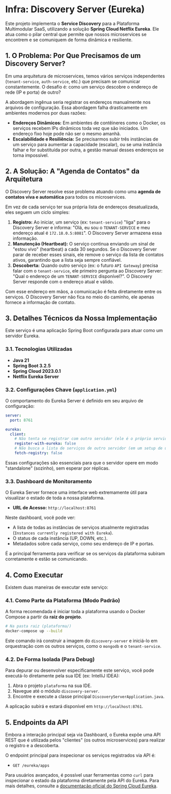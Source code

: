 # Infra: Discovery Server (Eureka)

Este projeto implementa o **Service Discovery** para a Plataforma Multimodular SaaS, utilizando a solução **Spring Cloud Netflix Eureka**. Ele atua como o pilar central que permite que nossos microservices se encontrem e se comuniquem de forma dinâmica e resiliente.

## 1\. O Problema: Por Que Precisamos de um Discovery Server?

Em uma arquitetura de microservices, temos vários serviços independentes (`tenant-service`, `auth-service`, etc.) que precisam se comunicar constantemente. O desafio é: como um serviço descobre o endereço de rede (IP e porta) de outro?

A abordagem ingênua seria registrar os endereços manualmente nos arquivos de configuração. Essa abordagem falha drasticamente em ambientes modernos por duas razões:

* **Endereços Dinâmicos:** Em ambientes de contêineres como o Docker, os serviços recebem IPs dinâmicos toda vez que são iniciados. Um endereço fixo hoje pode não ser o mesmo amanhã.
* **Escalabilidade e Resiliência:** Se precisarmos subir três instâncias de um serviço para aumentar a capacidade (escalar), ou se uma instância falhar e for substituída por outra, a gestão manual desses endereços se torna impossível.

## 2\. A Solução: A "Agenda de Contatos" da Arquitetura

O Discovery Server resolve esse problema atuando como uma **agenda de contatos viva e automática** para todos os microservices.

Em vez de cada serviço ter sua própria lista de endereços desatualizada, eles seguem um ciclo simples:

1.  **Registro:** Ao iniciar, um serviço (ex: `tenant-service`) "liga" para o Discovery Server e informa: "Olá, eu sou o `TENANT-SERVICE` e meu endereço atual é `172.18.0.5:8081`". O Discovery Server armazena essa informação.
2.  **Manutenção (Heartbeat):** O serviço continua enviando um sinal de "estou vivo" (heartbeat) a cada 30 segundos. Se o Discovery Server parar de receber esses sinais, ele remove o serviço da lista de contatos ativos, garantindo que a lista seja sempre confiável.
3.  **Descoberta:** Quando outro serviço (ex: o futuro `API Gateway`) precisa falar com o `tenant-service`, ele primeiro pergunta ao Discovery Server: "Qual o endereço de um `TENANT-SERVICE` disponível?". O Discovery Server responde com o endereço atual e válido.

Com esse endereço em mãos, a comunicação é feita diretamente entre os serviços. O Discovery Server não fica no meio do caminho, ele apenas fornece a informação de contato.

## 3\. Detalhes Técnicos da Nossa Implementação

Este serviço é uma aplicação Spring Boot configurada para atuar como um servidor Eureka.

### 3.1. Tecnologias Utilizadas

* **Java 21**
* **Spring Boot 3.2.5**
* **Spring Cloud 2023.0.1**
* **Netflix Eureka Server**

### 3.2. Configurações Chave (`application.yml`)

O comportamento do Eureka Server é definido em seu arquivo de configuração:

```yaml
server:
  port: 8761

eureka:
  client:
    # Não tenta se registrar com outro servidor (ele é o próprio servidor).
    register-with-eureka: false
    # Não busca a lista de serviços de outro servidor (em um setup de um único nó).
    fetch-registry: false
```

Essas configurações são essenciais para que o servidor opere em modo "standalone" (sozinho), sem esperar por réplicas.

### 3.3. Dashboard de Monitoramento

O Eureka Server fornece uma interface web extremamente útil para visualizar o estado de toda a nossa plataforma.

* **URL de Acesso:** `http://localhost:8761`

Neste dashboard, você pode ver:

* A lista de todas as instâncias de serviços atualmente registradas (`Instances currently registered with Eureka`).
* O status de cada instância (UP, DOWN, etc.).
* Metadados sobre cada serviço, como seu endereço de IP e portas.

É a principal ferramenta para verificar se os serviços da plataforma subiram corretamente e estão se comunicando.

## 4\. Como Executar

Existem duas maneiras de executar este serviço:

### 4.1. Como Parte da Plataforma (Modo Padrão)

A forma recomendada é iniciar toda a plataforma usando o Docker Compose a partir da **raiz do projeto**.

```bash
# Na pasta raiz (plataforma/)
docker-compose up --build
```

Este comando irá construir a imagem do `discovery-server` e iniciá-lo em orquestração com os outros serviços, como o `mongodb` e o `tenant-service`.

### 4.2. De Forma Isolada (Para Debug)

Para depurar ou desenvolver especificamente este serviço, você pode executá-lo diretamente pela sua IDE (ex: IntelliJ IDEA):

1.  Abra o projeto `plataforma` na sua IDE.
2.  Navegue até o módulo `discovery-server`.
3.  Encontre e execute a classe principal `DiscoveryServerApplication.java`.

A aplicação subirá e estará disponível em `http://localhost:8761`.

## 5\. Endpoints da API

Embora a interação principal seja via Dashboard, o Eureka expõe uma API REST que é utilizada pelos "clientes" (os outros microservices) para realizar o registro e a descoberta.

O endpoint principal para inspecionar os serviços registrados via API é:

* `GET /eureka/apps`

Para usuários avançados, é possível usar ferramentas como `curl` para inspecionar o estado da plataforma diretamente pela API do Eureka. Para mais detalhes, consulte a [documentação oficial do Spring Cloud Eureka](https://www.google.com/search?q=https://docs.spring.io/spring-cloud-netflix/docs/current/reference/html/%23spring-cloud-eureka-server).
